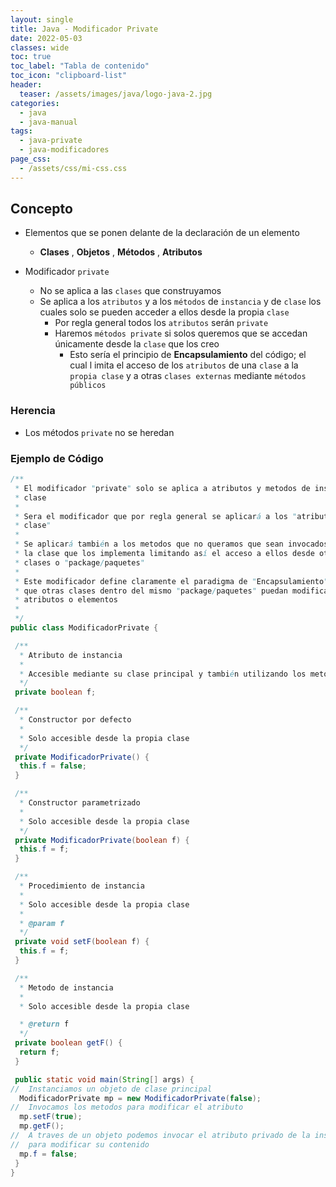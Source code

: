 ```yaml
---
layout: single
title: Java - Modificador Private
date: 2022-05-03
classes: wide
toc: true
toc_label: "Tabla de contenido"
toc_icon: "clipboard-list"
header:
  teaser: /assets/images/java/logo-java-2.jpg
categories:
  - java
  - java-manual
tags:
  - java-private
  - java-modificadores
page_css: 
  - /assets/css/mi-css.css
---
```


## Concepto

* Elementos que se ponen delante de la declaración de un elemento
  * **Clases** , **Objetos** , **Métodos** , **Atributos**

* Modificador ``private``
  * No se aplica a las ``clases`` que construyamos
  * Se aplica a los ``atributos`` y a los ``métodos`` de ``instancia`` y de ``clase`` los cuales solo se pueden acceder a ellos desde la propia ``clase``
    * Por regla general todos los ``atributos`` serán ``private``
    * Haremos ``métodos private`` si solos queremos que se accedan únicamente desde la ``clase`` que los creo
      * Esto sería el principio de **Encapsulamiento** del código; el cual l  imita el acceso de los ``atributos`` de una ``clase`` a la ``propia clase`` y a otras ``clases externas`` mediante ``métodos públicos``

### Herencia

* Los métodos ``private`` no se heredan

### Ejemplo de Código

```java
/**
 * El modificador "private" solo se aplica a atributos y metodos de instancia o
 * clase
 * 
 * Sera el modificador que por regla general se aplicará a los "atributos de la
 * clase"
 * 
 * Se aplicará también a los metodos que no queramos que sean invocados fuera de
 * la clase que los implementa limitando así el acceso a ellos desde otras
 * clases o "package/paquetes"
 * 
 * Este modificador define claramente el paradigma de "Encapsulamiento" evitando
 * que otras clases dentro del mismo "package/paquetes" puedan modificar sus
 * atributos o elementos
 *
 */
public class ModificadorPrivate {

 /**
  * Atributo de instancia
  * 
  * Accesible mediante su clase principal y también utilizando los metodos de la propia clase
  */
 private boolean f;

 /**
  * Constructor por defecto
  * 
  * Solo accesible desde la propia clase
  */
 private ModificadorPrivate() {
  this.f = false;
 }

 /**
  * Constructor parametrizado
  * 
  * Solo accesible desde la propia clase
  */
 private ModificadorPrivate(boolean f) {
  this.f = f;
 }

 /**
  * Procedimiento de instancia
  * 
  * Solo accesible desde la propia clase
  * 
  * @param f
  */
 private void setF(boolean f) {
  this.f = f;
 }

 /**
  * Metodo de instancia
  * 
  * Solo accesible desde la propia clase

  * @return f
  */
 private boolean getF() {
  return f;
 }

 public static void main(String[] args) {
//  Instanciamos un objeto de clase principal
  ModificadorPrivate mp = new ModificadorPrivate(false);
//  Invocamos los metodos para modificar el atributo
  mp.setF(true);
  mp.getF();
//  A traves de un objeto podemos invocar el atributo privado de la instancia de la clase
//  para modificar su contenido
  mp.f = false;
 }
}
```
